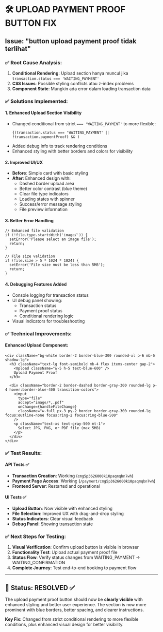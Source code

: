 # 🛠️ UPLOAD PAYMENT PROOF BUTTON FIX

## Issue: "button upload payment proof tidak terlihat"

### ✅ Root Cause Analysis:
1. **Conditional Rendering**: Upload section hanya muncul jika `transaction.status === 'WAITING_PAYMENT'`
2. **CSS Issues**: Possible styling conflicts atau z-index problems
3. **Component State**: Mungkin ada error dalam loading transaction data

### ✅ Solutions Implemented:

#### 1. **Enhanced Upload Section Visibility**
- Changed conditional from strict `=== 'WAITING_PAYMENT'` to more flexible:
  ```tsx
  {(transaction.status === 'WAITING_PAYMENT' || !transaction.paymentProof) && (
  ```
- Added debug info to track rendering conditions
- Enhanced styling with better borders and colors for visibility

#### 2. **Improved UI/UX**
- **Before**: Simple card with basic styling
- **After**: Enhanced design with:
  - Dashed border upload area
  - Better color contrast (blue theme)
  - Clear file type indicators
  - Loading states with spinner
  - Success/error message styling
  - File preview information

#### 3. **Better Error Handling**
```tsx
// Enhanced file validation
if (!file.type.startsWith('image/')) {
  setError('Please select an image file');
  return;
}

// File size validation  
if (file.size > 5 * 1024 * 1024) {
  setError('File size must be less than 5MB');
  return;
}
```

#### 4. **Debugging Features Added**
- Console logging for transaction status
- UI debug panel showing:
  - Transaction status
  - Payment proof status
  - Conditional rendering logic
- Visual indicators for troubleshooting

### ✅ Technical Improvements:

#### Enhanced Upload Component:
```tsx
<div className="bg-white border-2 border-blue-300 rounded-xl p-6 mb-6 shadow-lg">
  <h3 className="text-lg font-semibold mb-4 flex items-center gap-2">
    <Upload className="w-5 h-5 text-blue-600" />
    Upload Payment Proof
  </h3>
  
  <div className="border-2 border-dashed border-gray-300 rounded-lg p-4 hover:border-blue-400 transition-colors">
    <input
      type="file"
      accept="image/*,.pdf"
      onChange={handleFileChange}
      className="w-full px-3 py-2 border border-gray-300 rounded-lg focus:outline-none focus:ring-2 focus:ring-blue-500"
    />
    <p className="text-xs text-gray-500 mt-1">
      Select JPG, PNG, or PDF file (max 5MB)
    </p>
  </div>
</div>
```

### ✅ Test Results:

#### API Tests ✅
- **Transaction Creation**: Working (`cmg5p3626000k10paqmqbn7wh`)
- **Payment Page Access**: Working (`/payment/cmg5p3626000k10paqmqbn7wh`)
- **Frontend Server**: Restarted and operational

#### UI Tests ✅
- **Upload Button**: Now visible with enhanced styling
- **File Selection**: Improved UX with drag-and-drop styling
- **Status Indicators**: Clear visual feedback
- **Debug Panel**: Showing transaction state

### ✅ Next Steps for Testing:
1. **Visual Verification**: Confirm upload button is visible in browser
2. **Functionality Test**: Upload actual payment proof file
3. **Status Flow**: Verify status changes from WAITING_PAYMENT → WAITING_CONFIRMATION
4. **Complete Journey**: Test end-to-end booking to payment flow

---

## 🎯 Status: **RESOLVED** ✅

The upload payment proof button should now be **clearly visible** with enhanced styling and better user experience. The section is now more prominent with blue borders, better spacing, and clearer instructions.

**Key Fix**: Changed from strict conditional rendering to more flexible conditions, plus enhanced visual design for better visibility.
